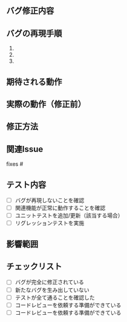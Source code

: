 ## バグ修正内容
<!-- 修正したバグの内容を簡潔に説明してください -->

## バグの再現手順
<!-- バグを再現するための手順を記載してください -->
1. 
2. 
3. 

## 期待される動作
<!-- 本来期待される正しい動作を記載してください -->

## 実際の動作（修正前）
<!-- バグが発生した際の実際の動作を記載してください -->

## 修正方法
<!-- どのように修正したか技術的な詳細を記載してください -->

## 関連Issue
<!-- 関連するバグレポートのIssue番号を記載してください -->
fixes #

## テスト内容
<!-- 修正後の動作確認とテスト内容を記載してください -->
- [ ] バグが再現しないことを確認
- [ ] 関連機能が正常に動作することを確認
- [ ] ユニットテストを追加/更新（該当する場合）
- [ ] リグレッションテストを実施

## 影響範囲
<!-- この修正による影響範囲を記載してください -->

## チェックリスト
- [ ] バグが完全に修正されている
- [ ] 新たなバグを生み出していない
- [ ] テストが全て通ることを確認した
- [ ] コードレビューを依頼する準備ができている
- [ ] コードレビューを依頼する準備ができている